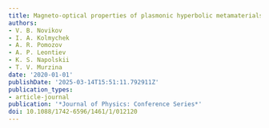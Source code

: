 ```yaml
---
title: Magneto-optical properties of plasmonic hyperbolic metamaterials
authors:
- V. B. Novikov
- I. A. Kolmychek
- A. R. Pomozov
- A. P. Leontiev
- K. S. Napolskii
- T. V. Murzina
date: '2020-01-01'
publishDate: '2025-03-14T15:51:11.792911Z'
publication_types:
- article-journal
publication: '*Journal of Physics: Conference Series*'
doi: 10.1088/1742-6596/1461/1/012120
---
```

